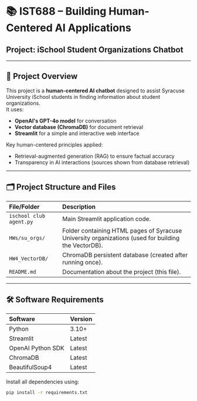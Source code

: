 # 📚 IST688 – Building Human-Centered AI Applications
## Project: iSchool Student Organizations Chatbot

---

## 📝 Project Overview

This project is a **human-centered AI chatbot** designed to assist Syracuse University iSchool students in finding information about student organizations.  
It uses:
- **OpenAI's GPT-4o model** for conversation
- **Vector database (ChromaDB)** for document retrieval
- **Streamlit** for a simple and interactive web interface

Key human-centered principles applied:
- Retrieval-augmented generation (RAG) to ensure factual accuracy  
- Transparency in AI interactions (sources shown from database retrieval)

---

## 🗂️ Project Structure and Files

| File/Folder | Description |
|:------------|:------------|
| `ischool club agent.py` | Main Streamlit application code. |
| `HWs/su_orgs/` | Folder containing HTML pages of Syracuse University organizations (used for building the VectorDB). |
| `HW4_VectorDB/` | ChromaDB persistent database (created after running once). |
| `README.md` | Documentation about the project (this file). |

---

## 🛠️ Software Requirements

| Software | Version |
|:---------|:--------|
| Python | 3.10+ |
| Streamlit | Latest |
| OpenAI Python SDK | Latest |
| ChromaDB | Latest |
| BeautifulSoup4 | Latest |

Install all dependencies using:

```bash
pip install -r requirements.txt
